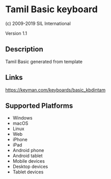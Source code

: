 Tamil Basic keyboard
==============

(c) 2009-2019 SIL International

Version 1.1

Description
-----------

Tamil Basic generated from template

Links
-----
https://keyman.com/keyboards/basic_kbdintam

Supported Platforms
-------------------
 * Windows
 * macOS
 * Linux
 * Web
 * iPhone
 * iPad
 * Android phone
 * Android tablet
 * Mobile devices
 * Desktop devices
 * Tablet devices

